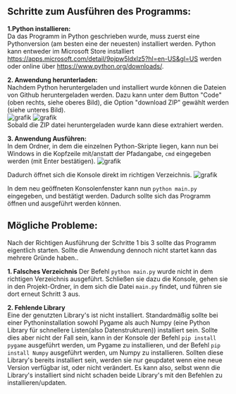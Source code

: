 Schritte zum Ausführen des Programms:
--
**1.Python installieren:**   
Da das Programm in Python geschrieben wurde, muss zuerst eine Pythonversion (am besten eine der neuesten) installiert werden.
Python kann entweder im Microsoft Store installiert https://apps.microsoft.com/detail/9pjpw5ldxlz5?hl=en-US&gl=US werden 
oder online über https://www.python.org/downloads/.  

**2. Anwendung  herunterladen:**  
Nachdem Python heruntergeladen und installiert wurde können die Dateien von Github heruntergeladen werden.
Dazu kann unter dem Button "Code" (oben rechts, siehe oberes Bild), die Option "download ZIP" gewählt werden (siehe unteres Bild).  
![grafik](https://github.com/Moppi1/3D_demo/assets/150188517/dbb51c8c-3c0c-44b5-ab87-4717f780275d)
![grafik](https://github.com/Moppi1/3D_demo/assets/150188517/e9dce9b8-7a07-4315-beb0-88caba47dade)  
Sobald die ZIP datei heruntergeladen wurde kann diese extrahiert werden.  

**3. Anwendung  Ausführen:**   
In dem Ordner, in dem die einzelnen Python-Skripte liegen, kann nun bei Windows in die Kopfzeile mit/anstatt
der Pfadangabe, `cmd` eingegeben werden (mit Enter bestätigen).
![grafik](https://github.com/Moppi1/3D_demo/assets/150188517/dc4073e6-fcc7-4af8-a361-460cc4716732)

Dadurch öffnet sich die Konsole direkt im richtigen Verzeichnis.
![grafik](https://github.com/Moppi1/3D_demo/assets/150188517/d346a169-f531-433c-b2dd-3a928667f265)

In dem neu geöffneten Konsolenfenster kann nun `python main.py` eingegeben, und bestätigt werden.
Dadurch sollte sich das Programm öffnen und ausgeführt werden können.

Mögliche Probleme:
------
Nach der Richtigen Ausführung der Schritte 1 bis 3 sollte das Programm eigentlich starten.
Sollte die Anwendung dennoch nicht startet kann das mehrere Gründe haben..  

**1. Falsches Verzeichnis**
Der Befehl `python main.py` wurde nicht in dem richtigen Verzeichnis ausgeführt. Schließen sie dazu die Konsole,
gehen sie in den Projekt-Ordner, in dem sich die Datei `main.py` findet, und führen sie dort erneut Schritt 3 aus.  

**2. Fehlende Library**  
Eine der genutzten Library's ist nicht installiert.
Standardmäßig sollte bei einer Pythoninstallation sowohl Pygame als auch Numpy 
(eine Python Library für schnellere Listen(also Datenstrukturen)) installiert sein. Sollte dies aber nicht der Fall sein, kann in der 
Konsole der Befehl `pip install pygame` ausgeführt werden, um Pygame zu installieren, und der Befehl `pip install Numpy` ausgeführt werden,
um Numpy zu installieren. Sollten diese Library's bereits installiert sein, werden sie nur geupdatet wenn eine neue Version verfügbar ist,
oder nicht verändert. Es kann also, selbst wenn die Library's installiert sind nicht schaden beide Library's mit den Befehlen zu installieren/updaten.
